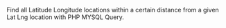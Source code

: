 Find all Latitude Longitude locations within a certain distance from a given Lat Lng location with PHP MYSQL Query.
